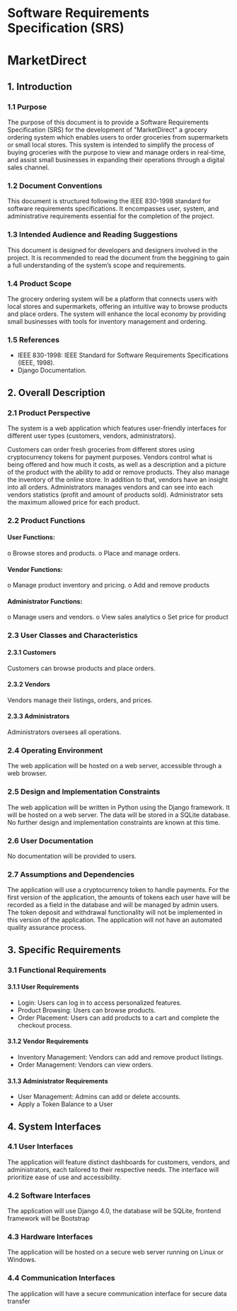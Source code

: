# Software Requirements Specification (SRS)


# **MarketDirect**


## 1. Introduction

### 1.1 Purpose
The purpose of this document is to provide a Software Requirements Specification (SRS) for
the development of "MarketDirect" a grocery ordering system which enables users to order
groceries from supermarkets or small local stores. This system is intended to simplify the
process of buying groceries with the purpose to view and manage orders in real-time, and
assist small businesses in expanding their operations through a digital sales channel.

### 1.2 Document Conventions
This document is structured following the IEEE 830-1998 standard for software requirements
specifications. It encompasses user, system, and administrative requirements essential for the
completion of the project.

### 1.3 Intended Audience and Reading Suggestions
This document is designed for developers and designers involved in the project. It is
recommended to read the document from the beggining to gain a full understanding of the
system’s scope and requirements.

### 1.4 Product Scope
The grocery ordering system will be a platform that connects users with local stores and
supermarkets, offering an intuitive way to browse products and place orders. The system will
enhance the local economy by providing small businesses with tools for inventory
management and ordering.

### 1.5 References
 - IEEE 830-1998: IEEE Standard for Software Requirements Specifications (IEEE, 1998).
 - Django Documentation.

## 2. Overall Description

### 2.1 Product Perspective
The system is a web application which features user-friendly interfaces for different user
types (customers, vendors, administrators).

Customers can order fresh groceries from different stores using cryptocurrency tokens for payment purposes.
Vendors control what is being offered and how much it costs, as well as a description and a
picture of the product with the ability to add or remove products. They also manage the
inventory of the online store. In addition to that, vendors have an insight into all orders.
Administrators manages vendors and can see into each vendors statistics (profit and amount
of products sold). Administrator sets the maximum allowed price for each product.

### 2.2 Product Functions

#### User Functions:
o Browse stores and products.
o Place and manage orders.
#### Vendor Functions:
o Manage product inventory and pricing.
o Add and remove products
#### Administrator Functions:
o Manage users and vendors.
o View sales analytics
o Set price for product

### 2.3 User Classes and Characteristics

#### 2.3.1 Customers
Customers can browse products and place orders.

#### 2.3.2 Vendors
Vendors manage their listings, orders, and prices.

#### 2.3.3 Administrators
Administrators oversees all operations.

### 2.4 Operating Environment
The web application will be hosted on a web server, accessible through a web browser.

### 2.5 Design and Implementation Constraints
The web application will be written in Python using the Django framework. It
will be hosted on a web server. The data will be stored in a SQLite database.
No further design and implementation constraints are known at this time.

### 2.6 User Documentation
No documentation will be provided to users.

### 2.7 Assumptions and Dependencies
The application will use a cryptocurrency token to handle payments. For the
first version of the application, the amounts of tokens each user have will be
recorded as a field in the database and will be managed by admin users. The token deposit and
withdrawal functionality will not be implemented in this version of the application.
The application will not have an automated quality assurance process.

## 3. Specific Requirements

### 3.1 Functional Requirements

#### 3.1.1 User Requirements
 - Login: Users can log in to access personalized features.
 - Product Browsing: Users can browse products.
 - Order Placement: Users can add products to a cart and complete the checkout process.

#### 3.1.2 Vendor Requirements
 - Inventory Management: Vendors can add and remove product listings.
 - Order Management: Vendors can view orders.

#### 3.1.3 Administrator Requirements
 - User Management: Admins can add or delete accounts.
 - Apply a Token Balance to a User

## 4. System Interfaces

### 4.1 User Interfaces
The application will feature distinct dashboards for customers, vendors, and administrators,
each tailored to their respective needs. The interface will prioritize ease of use and accessibility.

### 4.2 Software Interfaces
The application will use Django 4.0, the database will be SQLite, frontend framework will be
Bootstrap

### 4.3 Hardware Interfaces
The application will be hosted on a secure web server running on Linux or Windows.

### 4.4 Communication Interfaces
The application will have a secure communication interface for secure data transfer